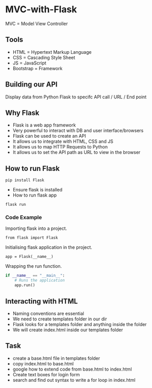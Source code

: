 # MVC-with-Flask

MVC = Model View Controller

## Tools

- HTML = Hypertext Markup Language
- CSS = Cascading Style Sheet
- JS = JavaScript
- Bootstrap = Framework

## Building our API

Display data from Python Flask to specifc API call / URL / End point

## Why Flask

- Flask is a web app framework
- Very powerful to interact with DB and user interface/browsers
- Flask can be used to create an API
- It allows us to integrate with HTML, CSS and JS
- It allows us to map HTTP Requests to Python
- It allows us to set the API path as URL to view in the browser

## How to run Flask

`pip install Flask`

- Ensure flask is installed
- How to run flask app

`flask run`

### Code Example

Importing flask into a project.

`from flask import Flask`

Initialising flask application in the project.

`app = Flask(__name__)`

Wrapping the run function.

```python
if __name__ == "__main__":
    # Runs the application
    app.run()
```

## Interacting with HTML

- Naming conventions are essential
- We need to create templates folder in our dir
- Flask looks for a templates folder and anything inside the folder
- We will create index.html inside our templates folder

## Task

- create a base.html file in templates folder
- copy index.html to base.html
- google how to extend code from base.html to index.html
- Create text boxes for login form
- search and find out syntax to write a for loop in index.html
